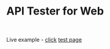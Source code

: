 # API Tester for Web

<p align="center">
  <img src=""/>
  <img src=""/>
</p>

Live example - [click](https://) [test page](https://jnmaloney.github.io/API-Tester-Web/out/index%20(dev).html)
